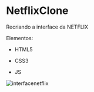 # NetflixClone
   Recriando a interface da NETFLIX


Elementos:

* HTML5

* CSS3

* JS

![interfacenetflix](https://user-images.githubusercontent.com/87195708/130277735-987f71b8-c8c7-4345-b15e-b5dec06c7835.png)

